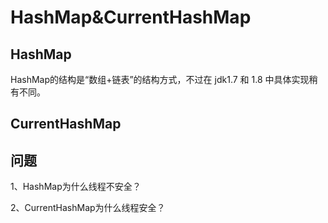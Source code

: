 # HashMap&CurrentHashMap

## HashMap

HashMap的结构是“数组+链表”的结构方式，不过在 jdk1.7 和 1.8 中具体实现稍有不同。

## CurrentHashMap

## 问题

1、HashMap为什么线程不安全？

2、CurrentHashMap为什么线程安全？
